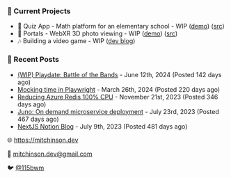 ### 📌 Current Projects
- 📝 Quiz App - Math platform for an elementary school - WIP ([demo](https://quiz-staging.mitchinson.dev/)) ([src](https://github.com/bmitchinson/budget-entry))
- 📸 Portals - WebXR 3D photo viewing - WIP ([demo](https://portals.mitchinson.dev/)) ([src](https://github.com/bmitchinson/vr-jpg-viewer-webxr))
- 🎶 Building a video game - WIP ([dev blog](https://blog.mitchinson.dev/playdate-dev-one))

### 📝 Recent Posts

- [(WIP) Playdate: Battle of the Bands](https://blog.mitchinson.dev/playdate-dev-one) - June 12th, 2024 (Posted 142 days ago)
- [Mocking time in Playwright](https://blog.mitchinson.dev/playwright-mock-time) - March 26th, 2024 (Posted 220 days ago)
- [Reducing Azure Redis 100% CPU](https://blog.mitchinson.dev/redis-cpu) - November 21st, 2023 (Posted 346 days ago)
- [Juno: On demand microservice deployment](https://blog.mitchinson.dev/juno) - July 23rd, 2023 (Posted 467 days ago)
- [NextJS Notion Blog](https://blog.mitchinson.dev/blog-2023) - July 9th, 2023 (Posted 481 days ago)

🌐 https://mitchinson.dev

💌 mitchinson.dev@gmail.com

🐦 [@115bwm](https://twitter.com/115bwm)